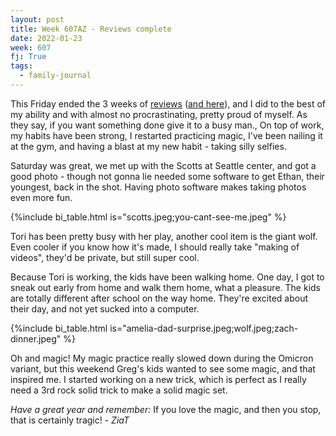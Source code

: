```yaml
---
layout: post
title: Week 607AZ - Reviews complete
date: 2022-01-23
week: 607
fj: True
tags:
  - family-journal
---
```


This Friday ended the 3 weeks of [reviews](/ig66/606) ([and here](/ig66/605)), and I did to the best of my ability and with almost no procrastinating, pretty proud of myself. As they say, if you want something done give it to a busy man., On top of work, my habits have been strong, I restarted practicing magic, I've been nailing it at the gym, and having a blast at my new habit - taking silly selfies.

Saturday was great, we met up with the Scotts at Seattle center, and got a good photo - though not gonna lie needed some software to get Ethan, their youngest, back in the shot. Having photo software makes taking photos even more fun.

{%include bi_table.html is="scotts.jpeg;you-cant-see-me.jpeg" %}

Tori has been pretty busy with her play, another cool item is the giant wolf. Even cooler if you know how it's made, I should really take "making of videos", they'd be private, but still super cool.

Because Tori is working, the kids have been walking home. One day, I got to sneak out early from home and walk them home, what a pleasure. The kids are totally different after school on the way home. They're excited about their day, and not yet sucked into a computer.

{%include bi_table.html is="amelia-dad-surprise.jpeg;wolf.jpeg;zach-dinner.jpeg" %}

Oh and magic! My magic practice really slowed down during the Omicron variant, but this weekend Greg's kids wanted to see some magic, and that inspired me. I started working on a new trick, which is perfect as I really need a 3rd rock solid trick to make a solid magic set.

_Have a great year and remember:_ If you love the magic, and then you stop, that is certainly tragic! - _ZiaT_
